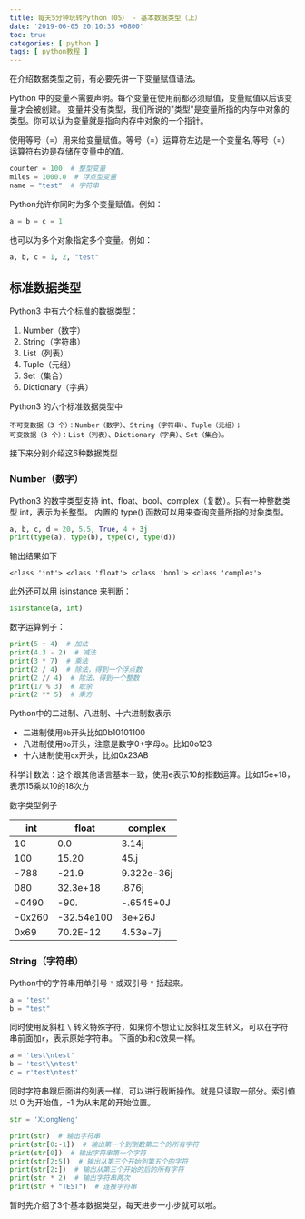 ```yaml
---
title: 每天5分钟玩转Python（05） - 基本数据类型（上）
date: '2019-06-05 20:10:35 +0800'
toc: true
categories: [ python ]
tags: [ python教程 ]
---
```


在介绍数据类型之前，有必要先讲一下变量赋值语法。

Python 中的变量不需要声明。每个变量在使用前都必须赋值，变量赋值以后该变量才会被创建。
变量并没有类型，我们所说的"类型"是变量所指的内存中对象的类型。你可以认为变量就是指向内存中对象的一个指针。

使用等号（=）用来给变量赋值。等号（=）运算符左边是一个变量名,等号（=）运算符右边是存储在变量中的值。

```python
counter = 100  # 整型变量
miles = 1000.0  # 浮点型变量
name = "test"  # 字符串
```

<!-- more -->

Python允许你同时为多个变量赋值。例如：

```python
a = b = c = 1
```

也可以为多个对象指定多个变量。例如：

```python
a, b, c = 1, 2, "test"
```

## 标准数据类型

Python3 中有六个标准的数据类型：

1. Number（数字）
1. String（字符串）
1. List（列表）
1. Tuple（元组）
1. Set（集合）
1. Dictionary（字典）

Python3 的六个标准数据类型中

    不可变数据（3 个）：Number（数字）、String（字符串）、Tuple（元组）；
    可变数据（3 个）：List（列表）、Dictionary（字典）、Set（集合）。

接下来分别介绍这6种数据类型

### Number（数字）

Python3 的数字类型支持 int、float、bool、complex（复数）。只有一种整数类型 int，表示为长整型。
内置的 type() 函数可以用来查询变量所指的对象类型。

```python
a, b, c, d = 20, 5.5, True, 4 + 3j
print(type(a), type(b), type(c), type(d))
```

输出结果如下

```
<class 'int'> <class 'float'> <class 'bool'> <class 'complex'>
```

此外还可以用 isinstance 来判断：

```python
isinstance(a, int)
```

数字运算例子：

```python
print(5 + 4)  # 加法
print(4.3 - 2)  # 减法
print(3 * 7)  # 乘法
print(2 / 4)  # 除法，得到一个浮点数
print(2 // 4)  # 除法，得到一个整数
print(17 % 3)  # 取余 
print(2 ** 5)  # 乘方
```

Python中的二进制、八进制、十六进制数表示

* 二进制使用`0b`开头比如0b10101100
* 八进制使用`0o`开头，注意是数字0+字母o。比如0o123
* 十六进制使用`ox`开头，比如0x23AB

科学计数法：这个跟其他语言基本一致，使用e表示10的指数运算。比如15e+18，表示15乘以10的18次方

数字类型例子

 int    | float      | complex    
--------|------------|------------
 10     | 0.0        | 3.14j      
 100    | 15.20      | 45.j       
 -788   | -21.9      | 9.322e-36j 
 080    | 32.3e+18   | .876j      
 -0490  | -90.       | -.6545+0J  
 -0x260 | -32.54e100 | 3e+26J     
 0x69   | 70.2E-12   | 4.53e-7j   

### String（字符串）

Python中的字符串用单引号 `'` 或双引号 `"` 括起来。

```python
a = 'test'
b = "test"
```

同时使用反斜杠 `\` 转义特殊字符，如果你不想让让反斜杠发生转义，可以在字符串前面加`r`，表示原始字符串。
下面的b和c效果一样。

```python
a = 'test\ntest'
b = 'test\\ntest'
c = r'test\ntest'
```

同时字符串跟后面讲的列表一样，可以进行截断操作。就是只读取一部分。索引值以 0 为开始值，-1 为从末尾的开始位置。

```python
str = 'XiongNeng'

print(str)  # 输出字符串
print(str[0:-1])  # 输出第一个到倒数第二个的所有字符
print(str[0])  # 输出字符串第一个字符
print(str[2:5])  # 输出从第三个开始到第五个的字符
print(str[2:])  # 输出从第三个开始的后的所有字符
print(str * 2)  # 输出字符串两次
print(str + "TEST")  # 连接字符串
```

暂时先介绍了3个基本数据类型，每天进步一小步就可以啦。
